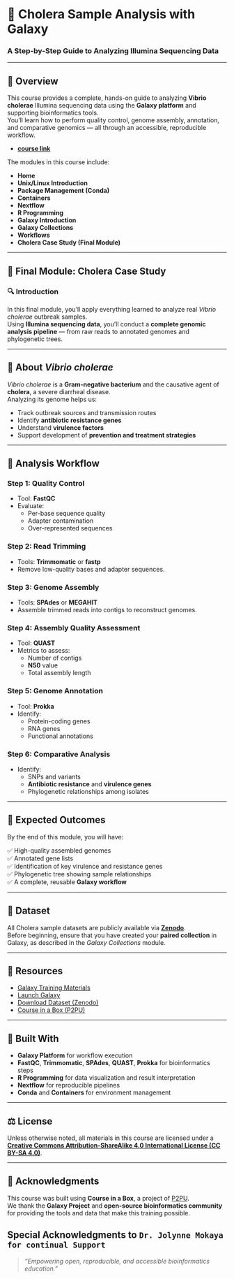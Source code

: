 # 🧬 Cholera Sample Analysis with Galaxy
### A Step-by-Step Guide to Analyzing Illumina Sequencing Data

---

## 📖 Overview
This course provides a complete, hands-on guide to analyzing **Vibrio cholerae** Illumina sequencing data using the **Galaxy platform** and supporting bioinformatics tools.  
You’ll learn how to perform quality control, genome assembly, annotation, and comparative genomics — all through an accessible, reproducible workflow.
- **[course link](https://bit.ly/vibrio_cholera_data_analysis)**

The modules in this course include:

- **Home**
- **Unix/Linux Introduction**
- **Package Management (Conda)**
- **Containers**
- **Nextflow**
- **R Programming**
- **Galaxy Introduction**
- **Galaxy Collections**
- **Workflows**
- **Cholera Case Study (Final Module)**

---

## 🧫 Final Module: Cholera Case Study

### 🔍 Introduction
In this final module, you’ll apply everything learned to analyze real *Vibrio cholerae* outbreak samples.  
Using **Illumina sequencing data**, you’ll conduct a **complete genomic analysis pipeline** — from raw reads to annotated genomes and phylogenetic trees.

---

## 🦠 About *Vibrio cholerae*

*Vibrio cholerae* is a **Gram-negative bacterium** and the causative agent of **cholera**, a severe diarrheal disease.  
Analyzing its genome helps us:

- Track outbreak sources and transmission routes  
- Identify **antibiotic resistance genes**  
- Understand **virulence factors**  
- Support development of **prevention and treatment strategies**

---

## 🧪 Analysis Workflow

### **Step 1: Quality Control**
- Tool: **FastQC**  
- Evaluate:
  - Per-base sequence quality  
  - Adapter contamination  
  - Over-represented sequences  

### **Step 2: Read Trimming**
- Tools: **Trimmomatic** or **fastp**  
- Remove low-quality bases and adapter sequences.

### **Step 3: Genome Assembly**
- Tools: **SPAdes** or **MEGAHIT**  
- Assemble trimmed reads into contigs to reconstruct genomes.

### **Step 4: Assembly Quality Assessment**
- Tool: **QUAST**  
- Metrics to assess:
  - Number of contigs  
  - **N50** value  
  - Total assembly length  

### **Step 5: Genome Annotation**
- Tool: **Prokka**  
- Identify:
  - Protein-coding genes  
  - RNA genes  
  - Functional annotations  

### **Step 6: Comparative Analysis**
- Identify:
  - SNPs and variants  
  - **Antibiotic resistance** and **virulence genes**  
  - Phylogenetic relationships among isolates  

---

## 🎯 Expected Outcomes
By the end of this module, you will have:

✅ High-quality assembled genomes  
✅ Annotated gene lists  
✅ Identification of key virulence and resistance genes  
✅ Phylogenetic tree showing sample relationships  
✅ A complete, reusable **Galaxy workflow**

---

## 📂 Dataset
All Cholera sample datasets are publicly available via **[Zenodo](https://zenodo.org/)**.  
Before beginning, ensure that you have created your **paired collection** in Galaxy, as described in the *Galaxy Collections* module.

---

## 🔗 Resources

- [Galaxy Training Materials](https://training.galaxyproject.org/)
- [Launch Galaxy](https://usegalaxy.org/)
- [Download Dataset (Zenodo)](https://zenodo.org/)
- [Course in a Box (P2PU)](https://course-in-a-box.p2pu.org/)

---

## 🧱 Built With
- **Galaxy Platform** for workflow execution  
- **FastQC**, **Trimmomatic**, **SPAdes**, **QUAST**, **Prokka** for bioinformatics steps  
- **R Programming** for data visualization and result interpretation  
- **Nextflow** for reproducible pipelines  
- **Conda** and **Containers** for environment management  

---

## ⚖️ License
Unless otherwise noted, all materials in this course are licensed under a  
**[Creative Commons Attribution-ShareAlike 4.0 International License (CC BY-SA 4.0)](https://creativecommons.org/licenses/by-sa/4.0/)**.

---

## 🙌 Acknowledgments
This course was built using **Course in a Box**, a project of [P2PU](https://p2pu.org/).  
We thank the **Galaxy Project** and **open-source bioinformatics community** for providing the tools and data that make this training possible.

**Special Acknowledgments** 
to  ```Dr. Jolynne Mokaya for continual Support```
---

> *“Empowering open, reproducible, and accessible bioinformatics education.”*
